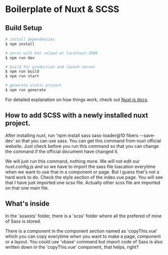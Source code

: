 # Boilerplate of Nuxt & SCSS

## Build Setup

```bash
# install dependencies
$ npm install

# serve with hot reload at localhost:3000
$ npm run dev

# build for production and launch server
$ npm run build
$ npm run start

# generate static project
$ npm run generate
```

For detailed explanation on how things work, check out [Nuxt.js docs](https://nuxtjs.org).


## How to add SCSS with a newly installed nuxt project.

After installing nuxt, run 'npm install sass sass-loader@10 fibers --save-dev' so that you can use sass. You can get this command from nuxt official website. Just check before you run this command so that you can change the command if the official document have changed it.

We will just run this command, nothing more. We will not edit our nuxt.config.js and so we have to import the sass file loacation everytime when we want to use that in a component or page. But I guess that's not a hard work to do. Check the style section of the index.vue page. You will see that I have just imported one scss file. Actually other scss file are imported on that one main file. 


## What's inside

In the 'assests' folder, there is a 'scss' folder where all the prefered of mine of Sass is stored. 

There is a component in the component section named as 'copyThis.vue' which you can copy everytime when you want to make a page, component or a layout.  You could use 'vbase' command but import code of Sass is also written down in the 'copyThis.vue' component, that helps, right?
